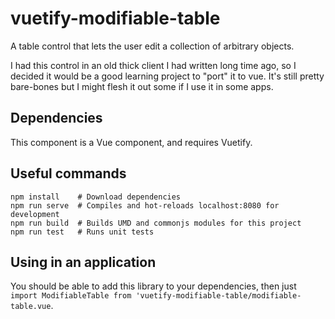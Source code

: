 # vuetify-modifiable-table
A table control that lets the user edit a collection of arbitrary
objects.

I had this control in an old thick client I had written long time
ago, so I decided it would be a good learning project to "port" it
to vue.  It's still pretty bare-bones but I might flesh it out
some if I use it in some apps.


## Dependencies
This component is a Vue component, and requires Vuetify.


## Useful commands
```
npm install    # Download dependencies
npm run serve  # Compiles and hot-reloads localhost:8080 for development
npm run build  # Builds UMD and commonjs modules for this project
npm run test   # Runs unit tests
```

## Using in an application
You should be able to add this library to your dependencies, then
just
`import ModifiableTable from 'vuetify-modifiable-table/modifiable-table.vue`.
